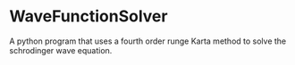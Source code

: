 # WaveFunctionSolver
A python program that uses a fourth order runge Karta method to solve the schrodinger wave equation. 
